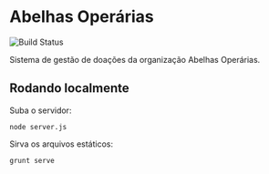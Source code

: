 # Abelhas Operárias

![Build Status](https://travis-ci.org/vinicius0026/abelhas-operarias.svg)

Sistema de gestão de doações da organização Abelhas Operárias.

## Rodando localmente

Suba o servidor:

```
node server.js
```

Sirva os arquivos estáticos:

```
grunt serve
```

